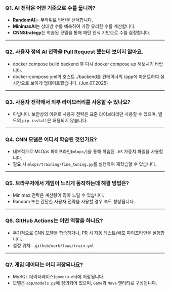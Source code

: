 ### Q1. AI 전략은 어떤 기준으로 수를 둡니까?
- **RandomAI**는 무작위로 빈칸을 선택합니다.
- **MinimaxAI**는 상대방 수를 예측하여 가장 유리한 수를 계산합니다.
- **CNNStrategy**는 학습된 모델을 통해 패턴 인식 기반으로 수를 결정합니다.

---

### Q2. 사용자 정의 AI 전략을 Pull Request 했는데 보이지 않아요.
- docker compose build backend 후 다시 docker compose up 해보시기 바랍니다.
- docker-compose.yml의 호스트 ./backend를 컨테이너의 /app에 마운트하여 실시간으로 보이게 업데이트했습니다. (Jun.07.2025)

---

### Q3. 사용자 전략에서 외부 라이브러리를 사용할 수 있나요?
- 아닙니다. 보안상의 이유로 사용자 전략은 표준 라이브러리만 사용할 수 있으며, 별도의 `pip install`은 허용되지 않습니다.

---

### Q4. CNN 모델은 어디서 학습된 것인가요?
- 내부적으로 MLOps 파이프라인(`mlops/`)을 통해 학습된 `.h5` 가중치 파일을 사용합니다.
- 필요 시 `mlops/training/fine_tuning.py`를 실행하여 재학습할 수 있습니다.

---

### Q5. 브라우저에서 게임이 느리게 동작하는데 해결 방법은?
- Minimax 전략은 계산량이 많아 느릴 수 있습니다.
- Random 또는 간단한 사용자 전략을 사용할 경우 속도 향상됩니다.

---

### Q6. GitHub Actions는 어떤 역할을 하나요?
- 주기적으로 CNN 모델을 학습하거나, PR 시 자동 테스트/배포 파이프라인을 실행합니다.
- 설정 위치: `.github/workflows/train.yml`

---

### Q7. 게임 데이터는 어디 저장되나요?
- MySQL 데이터베이스(`gomoku.db`)에 저장됩니다.
- 모델은 `app/models.py`에 정의되어 있으며, `Game`과 `Move` 엔티티로 구성됩니다.